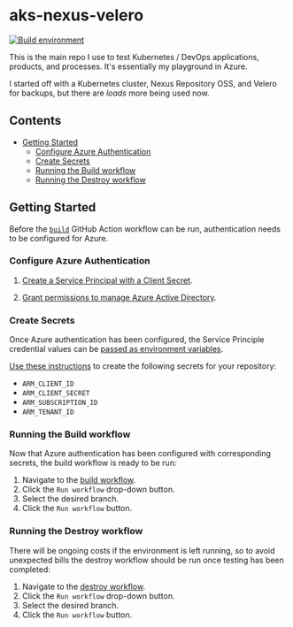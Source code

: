 <!-- omit in toc -->
# aks-nexus-velero

[![Build environment](https://github.com/adamrushuk/aks-nexus-velero/workflows/build/badge.svg)](https://github.com/adamrushuk/aks-nexus-velero/actions?query=workflow%3A%22build)

This is the main repo I use to test Kubernetes /  DevOps applications, products, and processes. It's essentially my
playground in Azure.

I started off with a Kubernetes cluster, Nexus Repository OSS, and Velero  for backups, but there are *loads* more
being used now.

<!-- omit in toc -->
## Contents

- [Getting Started](#getting-started)
  - [Configure Azure Authentication](#configure-azure-authentication)
  - [Create Secrets](#create-secrets)
  - [Running the Build workflow](#running-the-build-workflow)
  - [Running the Destroy workflow](#running-the-destroy-workflow)

## Getting Started

Before the [`build`](./.github/workflows/build.yml) GitHub Action workflow can be run, authentication needs to be
configured for Azure.

### Configure Azure Authentication

1. [Create a Service Principal with a Client Secret](https://registry.terraform.io/providers/hashicorp/azuread/latest/docs/guides/service_principal_client_secret#creating-the-application-and-service-principal).

1. [Grant permissions to manage Azure Active Directory](https://registry.terraform.io/providers/hashicorp/azuread/latest/docs/guides/service_principal_configuration#azure-active-directory-permissions).

### Create Secrets

Once Azure authentication has been configured, the Service Principle credential values can be [passed as environment variables](https://registry.terraform.io/providers/hashicorp/azuread/latest/docs/guides/service_principal_client_secret#configuring-the-service-principal-in-terraform).

[Use these instructions](https://docs.github.com/en/free-pro-team@latest/actions/reference/encrypted-secrets#creating-encrypted-secrets-for-a-repository) to create the following secrets for your repository:

- `ARM_CLIENT_ID`
- `ARM_CLIENT_SECRET`
- `ARM_SUBSCRIPTION_ID`
- `ARM_TENANT_ID`

### Running the Build workflow

Now that Azure authentication has been configured with corresponding secrets, the build workflow is ready to be run:

1. Navigate to the [build workflow](../../actions?query=workflow%3Abuild).
1. Click the `Run workflow` drop-down button.
1. Select the desired branch.
1. Click the `Run workflow` button.

### Running the Destroy workflow

There will be ongoing costs if the environment is left running, so to avoid unexpected bills the destroy workflow
should be run once testing has been completed:

1. Navigate to the [destroy workflow](../../actions?query=workflow%3Adestroy).
1. Click the `Run workflow` drop-down button.
1. Select the desired branch.
1. Click the `Run workflow` button.
